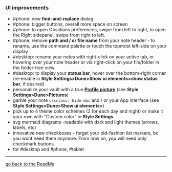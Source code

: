 ### UI improvements

- #phone: new **find-and-replace** dialog
- #phone: bigger buttons, overall more space on screen
- #phone: to open Obsidians preferences, swipe from left to right, to open the Right sidepanel, swipe from right to left.
- #phone: remove **path and / or file name** from your note header - to rename, use the command palette or touch the topmost left-side on your display
- #desktop: rename your notes with right-click on your active tab, or hovering over your note header or via right-click on your file/folder in the folder-tree view 
- #desktop: to display your **status bar**, hover over the bottom-right corner (re-enable in **Style Settings>Dune>Show ui elements>show status bar**, if desired)
- personalize your vault with a true [**Profile picture**](https://github.com/Jopp-gh/Obsidian-Dune84/blob/main/Wiki/Profile.md) (see **Style Settings>Dune>Pictures**)
- garble your note `cssclass: hide-doc` and / or your App interface (see **Style Settings>Dune>Show ui elements>**)
- pick up to 4 theme color schemes (2 for each day and night) or make it your own with "Custom color" in **Style Settings**
- svg mermaid diagrams -readable with dark and light themes (arrows, labels, etc)
- innovative new checkboxes - forget your old-fashion list markers, bc you wont need them anymore. From now on, you will need only checkmark buttons.
- for #desktop and #phone, #tablet


---
[go back to the ReadMe](https://github.com/Jopp-gh/Obsidian-Dune84/tree/main)
